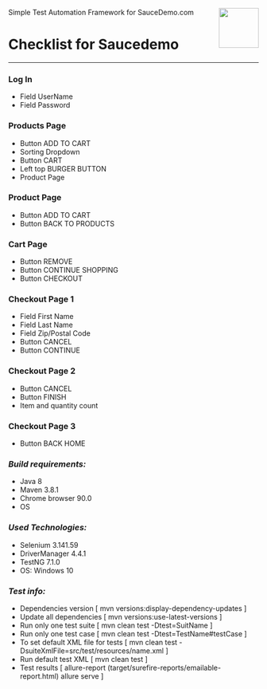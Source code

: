 Simple Test Automation Framework for SauceDemo.com
<a href="https://www.saucedemo.com/">
    <img src="https://res.cloudinary.com/duauoz75o/image/upload/c_scale,w_135/v1620137689/Login_Bot_graphic.20658452_vymtmk.png" align="right" height="80" />
</a>

# Checklist for Saucedemo

---------------------

### **Log In**
- Field UserName
- Field Password
### **Products Page**
- Button ADD TO CART
- Sorting Dropdown
- Button CART
- Left top BURGER BUTTON
- Product Page
### **Product Page**
- Button ADD TO CART
- Button BACK TO PRODUCTS
### **Cart Page**
- Button REMOVE
- Button CONTINUE SHOPPING
- Button CHECKOUT
### **Checkout Page 1**
- Field First Name
- Field Last Name
- Field Zip/Postal Code
- Button CANCEL
- Button CONTINUE
### **Checkout Page 2**
- Button CANCEL
- Button FINISH
- Item and quantity count
### **Checkout Page 3**
- Button BACK HOME

### *Build requirements:*
+ Java 8
+ Maven 3.8.1
+ Chrome browser 90.0
+ OS

### *Used Technologies:*
+ Selenium 3.141.59
+ DriverManager 4.4.1
+ TestNG 7.1.0
+ OS: Windows 10

### *Test info:*
 - Dependencies version [  mvn versions:display-dependency-updates ] 
 - Update all dependencies [ mvn versions:use-latest-versions ]
 - Run only one test suite [ mvn clean test -Dtest=SuitName ]
 - Run only one test case [ mvn clean test -Dtest=TestName#testCase ]
 - To set default XML file for tests  [ mvn clean test -DsuiteXmlFile=src/test/resources/name.xml ]
 - Run default test XML [ mvn clean test ]
 - Test results [ allure-report (target/surefire-reports/emailable-report.html) allure serve ]
